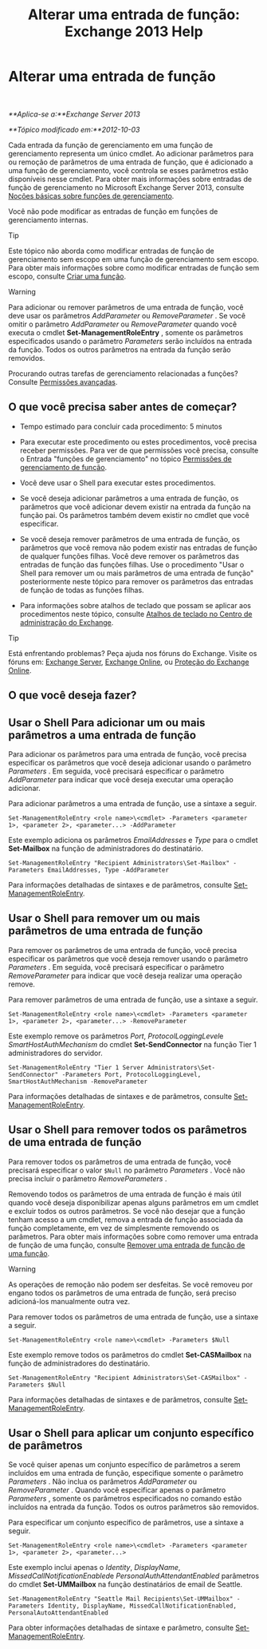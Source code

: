 ﻿---
title: 'Alterar uma entrada de função: Exchange 2013 Help'
TOCTitle: Alterar uma entrada de função
ms:assetid: 5aa4f39c-16a4-4815-ac4f-2cdcfa2b3ee1
ms:mtpsurl: https://technet.microsoft.com/pt-br/library/Dd298005(v=EXCHG.150)
ms:contentKeyID: 50485652
ms.date: 05/22/2018
mtps_version: v=EXCHG.150
ms.translationtype: MT
---

# Alterar uma entrada de função

 

_**Aplica-se a:**Exchange Server 2013_

_**Tópico modificado em:**2012-10-03_

Cada entrada da função de gerenciamento em uma função de gerenciamento representa um único cmdlet. Ao adicionar parâmetros para ou remoção de parâmetros de uma entrada de função, que é adicionado a uma função de gerenciamento, você controla se esses parâmetros estão disponíveis nesse cmdlet. Para obter mais informações sobre entradas de função de gerenciamento no Microsoft Exchange Server 2013, consulte [Noções básicas sobre funções de gerenciamento](understanding-management-roles-exchange-2013-help.md).

Você não pode modificar as entradas de função em funções de gerenciamento internas.


> [!TIP]
> Este tópico não aborda como modificar entradas de função de gerenciamento sem escopo em uma função de gerenciamento sem escopo. Para obter mais informações sobre como modificar entradas de função sem escopo, consulte <A href="create-a-role-exchange-2013-help.md">Criar uma função</A>.




> [!WARNING]
> Para adicionar ou remover parâmetros de uma entrada de função, você deve usar os parâmetros <EM>AddParameter</EM> ou <EM>RemoveParameter</EM> . Se você omitir o parâmetro <EM>AddParameter</EM> ou <EM>RemoveParameter</EM> quando você executa o cmdlet <STRONG>Set-ManagementRoleEntry</STRONG> , somente os parâmetros especificados usando o parâmetro <EM>Parameters</EM> serão incluídos na entrada da função. Todos os outros parâmetros na entrada da função serão removidos.



Procurando outras tarefas de gerenciamento relacionadas a funções? Consulte [Permissões avançadas](advanced-permissions-exchange-2013-help.md).

## O que você precisa saber antes de começar?

  - Tempo estimado para concluir cada procedimento: 5 minutos

  - Para executar este procedimento ou estes procedimentos, você precisa receber permissões. Para ver de que permissões você precisa, consulte o Entrada "funções de gerenciamento" no tópico [Permissões de gerenciamento de função](role-management-permissions-exchange-2013-help.md).

  - Você deve usar o Shell para executar estes procedimentos.

  - Se você deseja adicionar parâmetros a uma entrada de função, os parâmetros que você adicionar devem existir na entrada da função na função pai. Os parâmetros também devem existir no cmdlet que você especificar.

  - Se você deseja remover parâmetros de uma entrada de função, os parâmetros que você remova não podem existir nas entradas de função de qualquer funções filhas. Você deve remover os parâmetros das entradas de função das funções filhas. Use o procedimento "Usar o Shell para remover um ou mais parâmetros de uma entrada de função" posteriormente neste tópico para remover os parâmetros das entradas de função de todas as funções filhas.

  - Para informações sobre atalhos de teclado que possam se aplicar aos procedimentos neste tópico, consulte [Atalhos de teclado no Centro de administração do Exchange](keyboard-shortcuts-in-the-exchange-admin-center-exchange-online-protection-help.md).


> [!TIP]
> Está enfrentando problemas? Peça ajuda nos fóruns do Exchange. Visite os fóruns em: <A href="https://go.microsoft.com/fwlink/p/?linkid=60612">Exchange Server</A>, <A href="https://go.microsoft.com/fwlink/p/?linkid=267542">Exchange Online</A>, ou <A href="https://go.microsoft.com/fwlink/p/?linkid=285351">Proteção do Exchange Online</A>.



## O que você deseja fazer?

## Usar o Shell Para adicionar um ou mais parâmetros a uma entrada de função

Para adicionar os parâmetros para uma entrada de função, você precisa especificar os parâmetros que você deseja adicionar usando o parâmetro *Parameters* . Em seguida, você precisará especificar o parâmetro *AddParameter* para indicar que você deseja executar uma operação adicionar.

Para adicionar parâmetros a uma entrada de função, use a sintaxe a seguir.

    Set-ManagementRoleEntry <role name>\<cmdlet> -Parameters <parameter 1>, <parameter 2>, <parameter...> -AddParameter

Este exemplo adiciona os parâmetros *EmailAddresses* e *Type* para o cmdlet **Set-Mailbox** na função de administradores do destinatário.

    Set-ManagementRoleEntry "Recipient Administrators\Set-Mailbox" -Parameters EmailAddresses, Type -AddParameter

Para informações detalhadas de sintaxes e de parâmetros, consulte [Set-ManagementRoleEntry](https://technet.microsoft.com/pt-br/library/dd351162\(v=exchg.150\)).

## Usar o Shell para remover um ou mais parâmetros de uma entrada de função

Para remover os parâmetros de uma entrada de função, você precisa especificar os parâmetros que você deseja remover usando o parâmetro *Parameters* . Em seguida, você precisará especificar o parâmetro *RemoveParameter* para indicar que você deseja realizar uma operação remove.

Para remover parâmetros de uma entrada de função, use a sintaxe a seguir.

    Set-ManagementRoleEntry <role name>\<cmdlet> -Parameters <parameter 1>, <parameter 2>, <parameter...> -RemoveParameter

Este exemplo remove os parâmetros *Port*, *ProtocolLoggingLevel*e *SmartHostAuthMechanism* do cmdlet **Set-SendConnector** na função Tier 1 administradores do servidor.

    Set-ManagementRoleEntry "Tier 1 Server Administrators\Set-SendConnector" -Parameters Port, ProtocolLoggingLevel, SmartHostAuthMechanism -RemoveParameter

Para informações detalhadas de sintaxes e de parâmetros, consulte [Set-ManagementRoleEntry](https://technet.microsoft.com/pt-br/library/dd351162\(v=exchg.150\)).

## Usar o Shell para remover todos os parâmetros de uma entrada de função

Para remover todos os parâmetros de uma entrada de função, você precisará especificar o valor `$Null` no parâmetro *Parameters* . Você não precisa incluir o parâmetro *RemoveParameters* .

Removendo todos os parâmetros de uma entrada de função é mais útil quando você deseja disponibilizar apenas alguns parâmetros em um cmdlet e excluir todos os outros parâmetros. Se você não desejar que a função tenham acesso a um cmdlet, remova a entrada de função associada da função completamente, em vez de simplesmente removendo os parâmetros. Para obter mais informações sobre como remover uma entrada de função de uma função, consulte [Remover uma entrada de função de uma função](remove-a-role-entry-from-a-role-exchange-2013-help.md).


> [!WARNING]
> As operações de remoção não podem ser desfeitas. Se você removeu por engano todos os parâmetros de uma entrada de função, será preciso adicioná-los manualmente outra vez.



Para remover todos os parâmetros de uma entrada de função, use a sintaxe a seguir.

    Set-ManagementRoleEntry <role name>\<cmdlet> -Parameters $Null 

Este exemplo remove todos os parâmetros do cmdlet **Set-CASMailbox** na função de administradores do destinatário.

    Set-ManagementRoleEntry "Recipient Administrators\Set-CASMailbox" -Parameters $Null 

Para informações detalhadas de sintaxes e de parâmetros, consulte [Set-ManagementRoleEntry](https://technet.microsoft.com/pt-br/library/dd351162\(v=exchg.150\)).

## Usar o Shell para aplicar um conjunto específico de parâmetros

Se você quiser apenas um conjunto específico de parâmetros a serem incluídos em uma entrada de função, especifique somente o parâmetro *Parameters* . Não inclua os parâmetros *AddParameter* ou *RemoveParameter* . Quando você especificar apenas o parâmetro *Parameters* , somente os parâmetros especificados no comando estão incluídos na entrada da função. Todos os outros parâmetros são removidos.

Para especificar um conjunto específico de parâmetros, use a sintaxe a seguir.

    Set-ManagementRoleEntry <role name>\<cmdlet> -Parameters <parameter 1>, <parameter 2>, <parameter...>

Este exemplo inclui apenas o *Identity*, *DisplayName*, *MissedCallNotificationEnabled*e *PersonalAuthAttendantEnabled* parâmetros do cmdlet **Set-UMMailbox** na função destinatários de email de Seattle.

    Set-ManagementRoleEntry "Seattle Mail Recipients\Set-UMMailbox" -Parameters Identity, DisplayName, MissedCallNotificationEnabled, PersonalAutoAttendantEnabled

Para obter informações detalhadas de sintaxe e parâmetro, consulte [Set-ManagementRoleEntry](https://technet.microsoft.com/pt-br/library/dd351162\(v=exchg.150\)).

